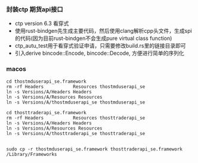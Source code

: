 ### 封装ctp 期货api接口
* ctp version 6.3 看穿式
* 使用rust-bindgen先生成主要代码，然后使用clang解析cpp头文件，生成spi的代码(因为目前rust-bindgen不会生成pure virtual class function)
* ctp_autu_test用于看穿式验证申请，只需要修改build.rs里的链接目录即可
* 引入derive bincode::Encode, bincode::Decode, 方便进行简单的序列化


### macos

```shell
cd thostmduserapi_se.framework
rm -rf Headers           Resources thostmduserapi_se
ln -s Versions/A/Headers Headers
ln -s Versions/A/Resources Resources
ln -s Versions/A/thostmduserapi_se thostmduserapi_se

cd thosttraderapi_se.framework
rm -rf Headers           Resources thosttraderapi_se
ln -s Versions/A/Headers Headers
ln -s Versions/A/Resources Resources
ln -s Versions/A/thosttraderapi_se thosttraderapi_se


sudo cp -r thostmduserapi_se.framework thosttraderapi_se.framework /Library/Frameworks
```